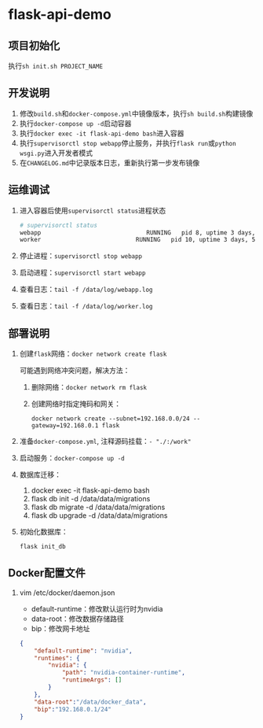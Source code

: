 # flask-api-demo

## 项目初始化

执行`sh init.sh PROJECT_NAME`

## 开发说明

1. 修改`build.sh`和`docker-compose.yml`中镜像版本，执行`sh build.sh`构建镜像
2. 执行`docker-compose up -d`启动容器
3. 执行`docker exec -it flask-api-demo bash`进入容器
4. 执行`supervisorctl stop webapp`停止服务，并执行`flask run`或`python wsgi.py`进入开发者模式
5. 在`CHANGELOG.md`中记录版本日志，重新执行第一步发布镜像

## 运维调试

1. 进入容器后使用`supervisorctl status`进程状态

   ```bash
   # supervisorctl status
   webapp                              RUNNING   pid 8, uptime 3 days, 5:35:50
   worker                           RUNNING   pid 10, uptime 3 days, 5:35:50
   ```
   
2. 停止进程：`supervisorctl stop webapp`
3. 启动进程：`supervisorctl start webapp`
4. 查看日志：`tail -f /data/log/webapp.log`
5. 查看日志：`tail -f /data/log/worker.log`

## 部署说明

1. 创建`flask`网络：`docker network create flask`

   可能遇到网络冲突问题，解决方法：
   1. 删除网络：`docker network rm flask`
   2. 创建网络时指定掩码和网关：
   
      `docker network create --subnet=192.168.0.0/24 --gateway=192.168.0.1 flask`

2. 准备`docker-compose.yml`, 注释源码挂载：`- "./:/work"`

3. 启动服务：`docker-compose up -d`

4. 数据库迁移：

    1. docker exec -it flask-api-demo bash
    2. flask db init -d /data/data/migrations
    3. flask db migrate -d /data/data/migrations
    4. flask db upgrade -d /data/data/migrations

5. 初始化数据库：

   ```bash
   flask init_db
   ```

## Docker配置文件

1. vim /etc/docker/daemon.json
   
   - default-runtime：修改默认运行时为nvidia
   - data-root：修改数据存储路径
   - bip：修改网卡地址
   
   ```json
   {
       "default-runtime": "nvidia",
       "runtimes": {
           "nvidia": {
               "path": "nvidia-container-runtime",
               "runtimeArgs": []
           }
       },
       "data-root":"/data/docker_data",
       "bip":"192.168.0.1/24"
   }
   ```